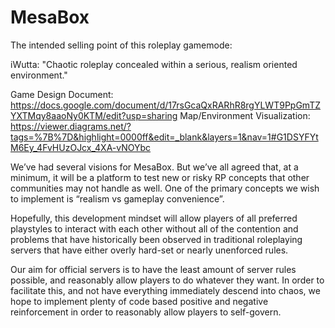 # MesaBox

The intended selling point of this roleplay gamemode:

iWutta: "Chaotic roleplay concealed within a serious, realism oriented environment."

Game Design Document: https://docs.google.com/document/d/17rsGcaQxRARhR8rgYLWT9PpGmTZYXTMqy8aaoNy0KTM/edit?usp=sharing
Map/Environment Visualization: https://viewer.diagrams.net/?tags=%7B%7D&highlight=0000ff&edit=_blank&layers=1&nav=1#G1DSYFYtM6Ey_4FvHUzOJcx_4XA-vNOYbc

We’ve had several visions for MesaBox. But we’ve all agreed that, at a minimum, it will be a platform to test new or risky RP concepts that other communities may not handle as well. One of the primary concepts we wish to implement is “realism vs gameplay convenience”.

Hopefully, this development mindset will allow players of all preferred playstyles to interact with each other without all of the contention and problems that have historically been observed in traditional roleplaying servers that have either overly hard-set or nearly unenforced rules.

Our aim for official servers is to have the least amount of server rules possible, and reasonably allow players to do whatever they want. In order to facilitate this, and not have everything immediately descend into chaos, we hope to implement plenty of code based positive and negative reinforcement in order to reasonably allow players to self-govern.
